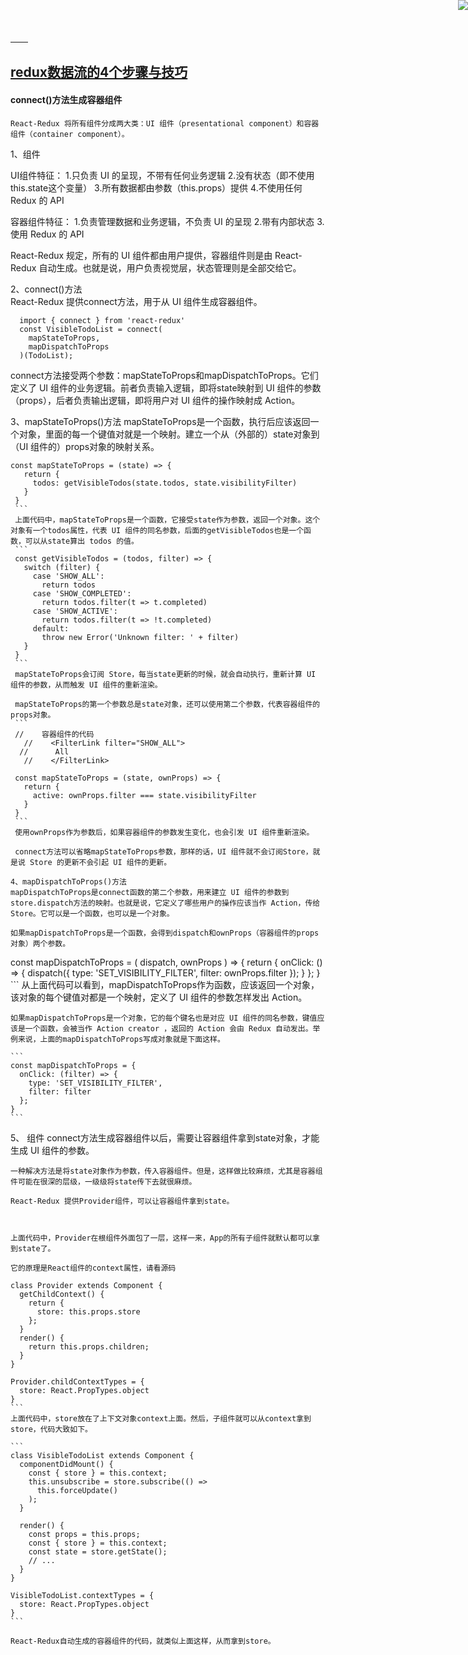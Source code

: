 <a href="https://github.com/easwk" target="_blank">
　　<img style="position: fixed; top: 0; right: 0; border: 0; z-index: 1;" src="http://images.cnblogs.com/cnblogs_com/jackson0714/779808/o_github.png" >
</a>


## [redux数据流的4个步骤与技巧](https://github.com/Easwk/easwk.github.io/tree/gn-welcome)

#### connect()方法生成容器组件

	React-Redux 将所有组件分成两大类：UI 组件（presentational component）和容器组件（container component）。

1、组件

   UI组件特征：
   1.只负责 UI 的呈现，不带有任何业务逻辑
   2.没有状态（即不使用this.state这个变量）
   3.所有数据都由参数（this.props）提供
   4.不使用任何 Redux 的 API

   容器组件特征：
   1.负责管理数据和业务逻辑，不负责 UI 的呈现
   2.带有内部状态
   3.使用 Redux 的 API

   React-Redux 规定，所有的 UI 组件都由用户提供，容器组件则是由 React-Redux 自动生成。也就是说，用户负责视觉层，状态管理则是全部交给它。

2、connect()方法   
   React-Redux 提供connect方法，用于从 UI 组件生成容器组件。
 ```
   import { connect } from 'react-redux'
   const VisibleTodoList = connect(
     mapStateToProps,
     mapDispatchToProps
   )(TodoList);
 ```
connect方法接受两个参数：mapStateToProps和mapDispatchToProps。它们定义了 UI 组件的业务逻辑。前者负责输入逻辑，即将state映射到 UI 组件的参数（props），后者负责输出逻辑，即将用户对 UI 组件的操作映射成 Action。

3、mapStateToProps()方法
   mapStateToProps是一个函数，执行后应该返回一个对象，里面的每一个键值对就是一个映射。建立一个从（外部的）state对象到（UI 组件的）props对象的映射关系。
   ```
   const mapStateToProps = (state) => {
	  return {
	    todos: getVisibleTodos(state.todos, state.visibilityFilter)
	  }
	}
	```
	上面代码中，mapStateToProps是一个函数，它接受state作为参数，返回一个对象。这个对象有一个todos属性，代表 UI 组件的同名参数，后面的getVisibleTodos也是一个函数，可以从state算出 todos 的值。
    ```
	const getVisibleTodos = (todos, filter) => {
	  switch (filter) {
	    case 'SHOW_ALL':
	      return todos
	    case 'SHOW_COMPLETED':
	      return todos.filter(t => t.completed)
	    case 'SHOW_ACTIVE':
	      return todos.filter(t => !t.completed)
	    default:
	      throw new Error('Unknown filter: ' + filter)
	  }
	}
    ```
    mapStateToProps会订阅 Store，每当state更新的时候，就会自动执行，重新计算 UI 组件的参数，从而触发 UI 组件的重新渲染。

    mapStateToProps的第一个参数总是state对象，还可以使用第二个参数，代表容器组件的props对象。
    ```
    //    容器组件的代码
	  //    <FilterLink filter="SHOW_ALL">
	 //      All
	  //    </FilterLink>

	const mapStateToProps = (state, ownProps) => {
	  return {
	    active: ownProps.filter === state.visibilityFilter
	  }
	}
	```
	使用ownProps作为参数后，如果容器组件的参数发生变化，也会引发 UI 组件重新渲染。

	connect方法可以省略mapStateToProps参数，那样的话，UI 组件就不会订阅Store，就是说 Store 的更新不会引起 UI 组件的更新。

4、mapDispatchToProps()方法
   mapDispatchToProps是connect函数的第二个参数，用来建立 UI 组件的参数到store.dispatch方法的映射。也就是说，它定义了哪些用户的操作应该当作 Action，传给 Store。它可以是一个函数，也可以是一个对象。

   如果mapDispatchToProps是一个函数，会得到dispatch和ownProps（容器组件的props对象）两个参数。

   ```
   const mapDispatchToProps = (
	  dispatch,
	  ownProps
	) => {
	  return {
	    onClick: () => {
	      dispatch({
	        type: 'SET_VISIBILITY_FILTER',
	        filter: ownProps.filter
	      });
	    }
	  };
	}
    ```
    从上面代码可以看到，mapDispatchToProps作为函数，应该返回一个对象，该对象的每个键值对都是一个映射，定义了 UI 组件的参数怎样发出 Action。

    如果mapDispatchToProps是一个对象，它的每个键名也是对应 UI 组件的同名参数，键值应该是一个函数，会被当作 Action creator ，返回的 Action 会由 Redux 自动发出。举例来说，上面的mapDispatchToProps写成对象就是下面这样。

    ```
    const mapDispatchToProps = {
	  onClick: (filter) => {
	    type: 'SET_VISIBILITY_FILTER',
	    filter: filter
	  };
	}
    ```
5、<Provider> 组件
	connect方法生成容器组件以后，需要让容器组件拿到state对象，才能生成 UI 组件的参数。

	一种解决方法是将state对象作为参数，传入容器组件。但是，这样做比较麻烦，尤其是容器组件可能在很深的层级，一级级将state传下去就很麻烦。
	
	React-Redux 提供Provider组件，可以让容器组件拿到state。
  
               
 
	上面代码中，Provider在根组件外面包了一层，这样一来，App的所有子组件就默认都可以拿到state了。

	它的原理是React组件的context属性，请看源码
 
	class Provider extends Component {
	  getChildContext() {
	    return {
	      store: this.props.store
	    };
	  }
	  render() {
	    return this.props.children;
	  }
	}

	Provider.childContextTypes = {
	  store: React.PropTypes.object
	}
	```
	上面代码中，store放在了上下文对象context上面。然后，子组件就可以从context拿到store，代码大致如下。

	```
	class VisibleTodoList extends Component {
	  componentDidMount() {
	    const { store } = this.context;
	    this.unsubscribe = store.subscribe(() =>
	      this.forceUpdate()
	    );
	  }

	  render() {
	    const props = this.props;
	    const { store } = this.context;
	    const state = store.getState();
	    // ...
	  }
	}

	VisibleTodoList.contextTypes = {
	  store: React.PropTypes.object
	}
	```

	React-Redux自动生成的容器组件的代码，就类似上面这样，从而拿到store。
